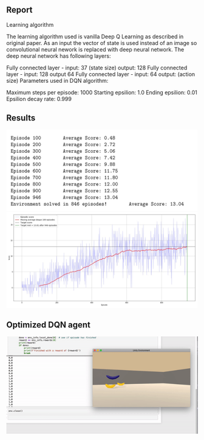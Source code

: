 ## Report
Learning algorithm

The learning algorithm used is vanilla Deep Q Learning as described in original paper. As an input the vector of state is used instead of an image so convolutional neural nework is replaced with deep neural network. The deep neural network has following layers:

Fully connected layer - input: 37 (state size) output: 128
Fully connected layer - input: 128 output 64
Fully connected layer - input: 64 output: (action size)
Parameters used in DQN algorithm:

Maximum steps per episode: 1000
Starting epsilion: 1.0
Ending epsilion: 0.01
Epsilion decay rate: 0.999
## Results

![](Episode_training.png)
![](Result_episodic_scores.jpg)

## Optimized DQN agent
![](Deep_RL_dqn.gif)
